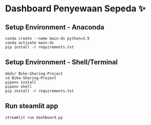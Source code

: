 # Dashboard Penyewaan Sepeda ✨

## Setup Environment - Anaconda
```
conda create --name main-ds python=3.9
conda activate main-ds
pip install -r requirements.txt
```

## Setup Environment - Shell/Terminal
```
mkdir Bike-Sharing-Project
cd Bike-Sharing-Project
pipenv install
pipenv shell
pip install -r requirements.txt
```

## Run steamlit app
```
streamlit run dashboard.py
```
